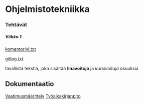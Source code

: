 
# Ohjelmistotekniikka

### Tehtävät
##### Viikko 1

[komentorivi.txt](https://github.com/oskarTom/ot-harjoitustyo/blob/master/laskarit/viikko1/komentorivi.txt)

[gitlog.txt](https://github.com/oskarTom/ot-harjoitustyo/blob/master/laskarit/viikko1/gitlog.txt)

tavallista tekstiä, joka sisältää **lihavoituja** ja *kursivoituja* osuuksia

## Dokumentaatio
[Vaatimusmäärittely](https://github.com/oskarTom/ot-harjoitustyo/blob/master/Dokumentointi/Vaatimusmaarittely.md)
[Työaikakirjanpito](https://github.com/oskarTom/ot-harjoitustyo/blob/master/Dokumentointi/tuntikirjanpito.md)
